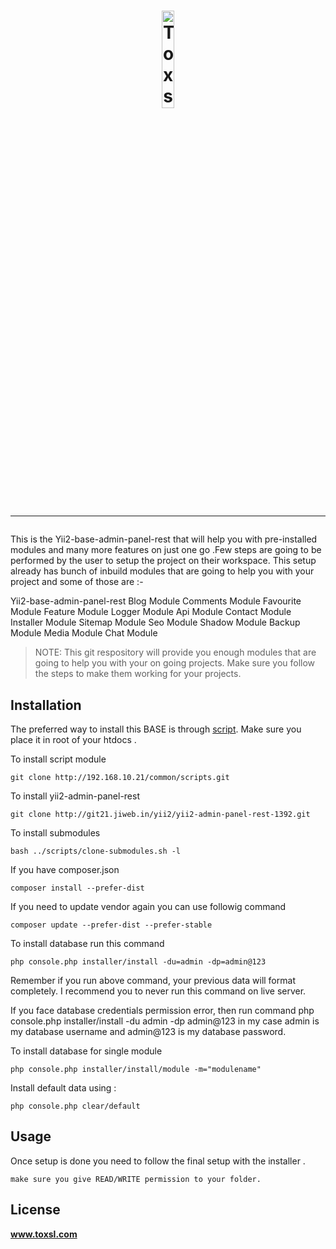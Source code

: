 <h1 align="center">
    <a href="http://toxsl.com" title="toxsl" target="_blank">
        <img width = "20%" height = "20%" src="https://toxsl.com/themes/toxsl/img/toxsl_logo.png" alt="Toxsl Logo"/>
    </a>
    <br>
    <hr>
</h1>

This is the Yii2-base-admin-panel-rest that will help you with pre-installed modules and many more features on just one go .Few steps are going to be performed by the user to setup the project on their workspace.
This setup already has bunch of inbuild modules that are going to help you with your project and some of those are :-

Yii2-base-admin-panel-rest
Blog Module
Comments Module
Favourite Module
Feature Module
Logger Module
Api Module
Contact Module
Installer Module
Sitemap Module
Seo Module
Shadow Module
Backup Module
Media Module
Chat Module


> NOTE: This git respository will provide you enough modules that are going to help you with your on going projects.
        Make sure you follow the steps to make them working for your projects.

## Installation

The preferred way to install this BASE is through [script](http://192.168.10.21/common/scripts.git).
Make sure you place it in root of your htdocs .

To install script module

```
git clone http://192.168.10.21/common/scripts.git
```

To install yii2-admin-panel-rest

```
git clone http://git21.jiweb.in/yii2/yii2-admin-panel-rest-1392.git
```

To install submodules

```
bash ../scripts/clone-submodules.sh -l
```

If you have composer.json

```
composer install --prefer-dist 
```

If you need to update vendor again you can use followig command

```
composer update --prefer-dist --prefer-stable
```

To install database run this command

```
php console.php installer/install -du=admin -dp=admin@123
```

Remember if you run above command, your previous data will format completely. I recommend you to never run this command on live server.

If you face database credentials permission error, then run command php console.php installer/install -du admin -dp admin@123 in my case admin is my database username and admin@123 is my database password.

To install database for single module

```
php console.php installer/install/module -m="modulename"
```

Install default data using : 

``` 
php console.php clear/default
```

## Usage
Once setup is done you need to follow the final setup with the installer .

```
make sure you give READ/WRITE permission to your folder.
```
## License

**www.toxsl.com** 
